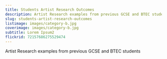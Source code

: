 ```yaml
---
title: Students Artist Research Outcomes
description: Artist Research examples from previous GCSE and BTEC students
slug: students-artist-research-outcomes
listimage: images/category-b.jpg
coverimage: images/category-b.jpg
subtitle: Lorem Ipsum2
flickrid: 72157686275529474
---
```

Artist Research examples from previous GCSE and BTEC students
